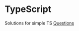 # TypeScript

Solutions for simple TS
[Questions](https://github.com/sachinsyam/TypeScript/blob/main/TS_Questions.pdf)
